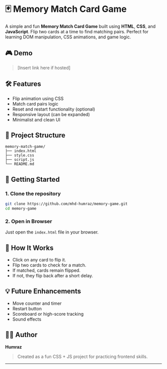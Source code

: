 
# 🃏 Memory Match Card Game

A simple and fun **Memory Match Card Game** built using **HTML**, **CSS**, and **JavaScript**. Flip two cards at a time to find matching pairs. Perfect for learning DOM manipulation, CSS animations, and game logic.

## 🎮 Demo
> [Insert link here if hosted]

## 🛠️ Features
- Flip animation using CSS
- Match card pairs logic
- Reset and restart functionality (optional)
- Responsive layout (can be expanded)
- Minimalist and clean UI

## 📂 Project Structure
```
memory-match-game/
├── index.html
├── style.css
├── script.js
└── README.md
```

## 🚀 Getting Started

### 1. Clone the repository
```bash
git clone https://github.com/mhd-humraz/memory-game.git
cd memory-game
```

### 2. Open in Browser
Just open the `index.html` file in your browser.

## 🧠 How It Works
- Click on any card to flip it.
- Flip two cards to check for a match.
- If matched, cards remain flipped.
- If not, they flip back after a short delay.



## 💡 Future Enhancements
- Move counter and timer
- Restart button
- Scoreboard or high-score tracking
- Sound effects

## 👨‍💻 Author
**Humraz**  
> Created as a fun CSS + JS project for practicing frontend skills.




---
